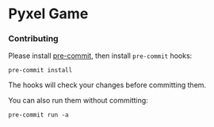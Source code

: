 # Pyxel Game

### Contributing

Please install [pre-commit](https://pre-commit.com), then install `pre-commit` hooks:

```console
pre-commit install
```

The hooks will check your changes before committing them.

You can also run them without committing:

```console
pre-commit run -a
```
